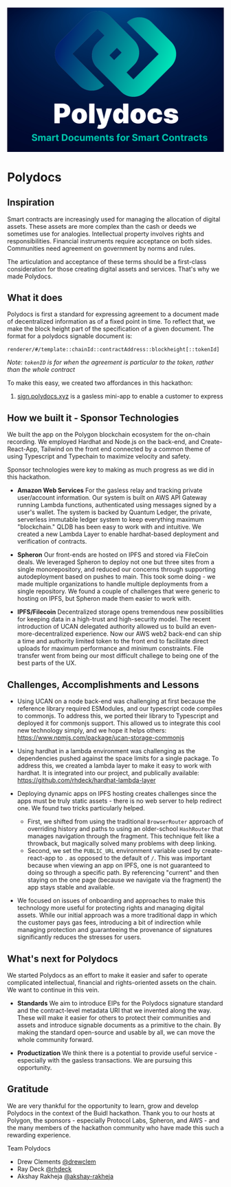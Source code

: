 ![Polydocs Logo](/assets/Polydocs%20Devpost%20Thumbnail.png)
# Polydocs
## Inspiration
Smart contracts are increasingly used for managing the allocation of digital assets. These assets are more complex than the cash or deeds we sometimes use for analogies. Intellectual property involves rights and responsibilities. Financial instruments require acceptance on both sides. Communities need agreement on government by norms and rules.

The articulation and acceptance of these terms should be a first-class consideration for those creating digital assets and services. That's why we made Polydocs. 
## What it does
Polydocs is first a standard for expressing agreement to a document made of decentralized information as of a fixed point in time. To reflect that, we make the block height part of the specification of a given document. The format for a polydocs signable document is:

    renderer/#/template::chainId::contractAddress::blockheight[::tokenId]
*Note: `tokenID` is for when the agreement is particular to the token, rather than the whole contract*

To make this easy, we created two affordances in this hackathon:

1) [sign.polydocs.xyz](https://sign.polydocs.xyz) is a gasless mini-app to enable a customer to express 


## How we built it - Sponsor Technologies

We built the app on the Polygon blockchain ecosystem for the on-chain recording. We employed Hardhat and Node.js on the back-end, and Create-React-App, Tailwind on the front end connected by a common theme of using Typescript and Typechain to maximize velocity and safety. 

Sponsor technologies were key to making as much progress as we did in this hackathon.

* **Amazon Web Services** For the gasless relay and tracking private user/account information. Our system is built on AWS API Gateway running Lambda functions, authenticated using messages signed by a user's wallet. The system is backed by Quantum Ledger, the private, serverless immutable ledger system to keep everything maximum "blockchain." QLDB has been easy to work with and intuitive. We created a new Lambda Layer to enable hardhat-based deployment and verification of contracts. 

* **Spheron** Our front-ends are hosted on IPFS and stored via FileCoin deals. We leveraged Spheron to deploy not one but three sites from a single monorepository, and reduced our concerns through supporting autodeployment based on pushes to main. This took some doing - we made multiple organizations to handle multiple deployments from a single repository. We found a couple of challenges that were generic to hosting on IPFS, but Spheron made them easier to work with. 

* **IPFS/Filecoin** Decentralized storage opens tremendous new possibilities for keeping data in a high-trust and high-security model. The recent introduction of UCAN delegated authority allowed us to build an even-more-decentralized experience. Now our AWS web2 back-end can ship a time and authority limited token to the front end to facilitate direct uploads for maximum performance and minimum constraints. File transfer went from being our most difficult challege to being one of the best parts of the UX. 

## Challenges, Accomplishments and Lessons

* Using UCAN on a node back-end was challenging at first because the reference library required ESModules, and our typescript code compiles to commonjs. To address this, we ported their library to Typescript and deployed it for commonjs support. This allowed us to integrate this cool new technology simply, and we hope it helps others: https://www.npmjs.com/package/ucan-storage-commonjs

* Using hardhat in a lambda environment was challenging as the dependencies pushed against the space limits for a single package. To address this, we created a lambda layer to make it easy to work with hardhat. It is integrated into our project, and publically available: https://github.com/rhdeck/hardhat-lambda-layer 

* Deploying dynamic apps on IPFS hosting creates challenges since the apps must be truly static assets - there is no web server to help redirect one. We found two tricks particularly helped. 
  * First, we shifted from using the traditional `BrowserRouter` approach of overriding history and paths to using an older-school `HashRouter` that manages navigation through the fragment. This technique felt like a throwback, but magically solved many problems with deep linking. 
  * Second, we set the `PUBLIC_URL` environment variable used by create-react-app to `.` as opposed to the default of `/`. This was important because when viewing an app on IPFS, one is not guaranteed to doing so through a specific path. By referencing "current" and then staying on the one page (because we navigate via the fragment) the app stays stable and available. 

* We focused on issues of onboarding and approaches to make this technology more useful for protecting rights and managing digital assets. While our initial approach was a more traditional dapp in which the customer pays gas fees, introducing a bit of indirection while managing protection and guaranteeing the provenance of signatures significantly reduces the stresses for users. 

## What's next for Polydocs

We started Polydocs as an effort to make it easier and safer to operate complicated intellectual, financial and rights-oriented assets on the chain. We want to continue in this vein.

* **Standards** We aim to introduce EIPs for the Polydocs signature standard and the contract-level metadata URI that we invented along the way. These will make it easier for others to protect their communities and assets and introduce signable documents as a primitive to the chain. By making the standard open-source and usable by all, we can move the whole community forward. 

* **Productization** We think there is a potential to provide useful service - especially with the gasless transactions. We are pursuing this opportunity. 

## Gratitude

We are very thankful for the opportunity to learn, grow and develop Polydocs in the context of the Buidl hackathon. Thank you to our hosts at Polygon, the sponsors - especially Protocol Labs, Spheron, and AWS - and the many members of the hackathon community who have made this such a rewarding experience. 

Team Polydocs

* Drew Clements [@drewclem](https://github.com/drewclem)
* Ray Deck [@rhdeck](https://github.com/rhdeck)
* Akshay Rakheja [@akshay-rakheja](https://github.com/akshay-rakheja)

